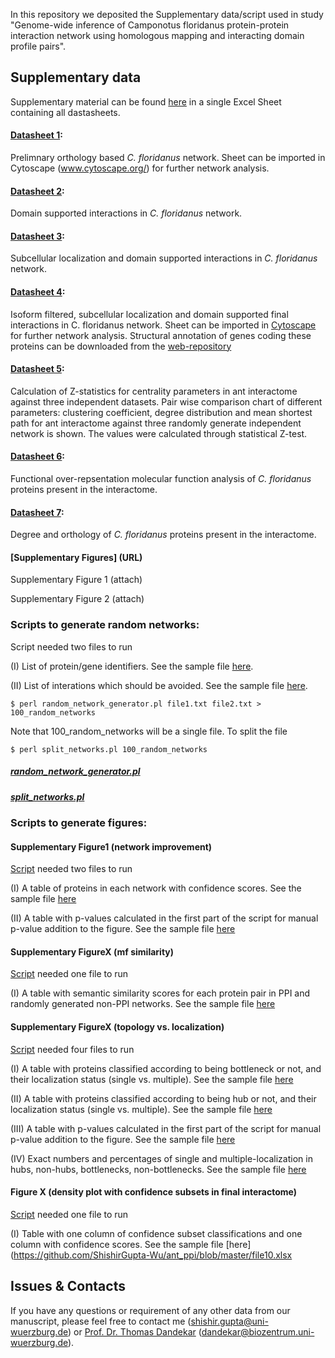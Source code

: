 In this repository we deposited the Supplementary data/script used in study "Genome-wide inference of Camponotus floridanus protein-protein interaction network using homologous mapping and interacting domain profile pairs".

## Supplementary data
Supplementary material can be found [here](https://github.com/ShishirGupta-Wu/ant_ppi/blob/master/Supplementay_material.xlsx) in a single Excel Sheet containing all dastasheets.

#### [Datasheet 1](https://github.com/ShishirGupta-Wu/ant_ppi/blob/master/Datasheet1.xlsx):

Prelimnary orthology based *C. floridanus* network.  Sheet can be imported in Cytoscape (www.cytoscape.org/) for further network analysis. 

#### [Datasheet 2](https://github.com/ShishirGupta-Wu/ant_ppi/blob/master/Datasheet2.xlsx):

Domain supported interactions in *C. floridanus* network.

#### [Datasheet 3](https://github.com/ShishirGupta-Wu/ant_ppi/blob/master/Datasheet3.xlsx): 

Subcellular localization and domain supported interactions in *C. floridanus* network.

#### [Datasheet 4](https://github.com/ShishirGupta-Wu/ant_ppi/blob/master/Datasheet4.xlsx): 

Isoform filtered, subcellular localization and domain supported final interactions in C. floridanus network. Sheet can be imported in [Cytoscape](www.cytoscape.org/) for further network analysis. Structural annotation of genes coding these proteins can be downloaded from the [web-repository](https://www.biozentrum.uni-wuerzburg.de/bioinfo/computing/Camponotus) 

#### [Datasheet 5](https://github.com/ShishirGupta-Wu/ant_ppi/blob/master/Datasheet5.xlsx): 

Calculation of Z-statistics for centrality parameters in ant interactome against three independent datasets. Pair wise comparison chart of different parameters: clustering coefficient, degree distribution and mean shortest path for ant interactome against three randomly generate independent network is shown. The values were calculated through statistical Z-test.

#### [Datasheet 6](https://github.com/ShishirGupta-Wu/ant_ppi/blob/master/Datasheet6.xlsx): 

Functional over-repsentation molecular function analysis of *C. floridanus* proteins present in the interactome. 

#### [Datasheet 7](https://github.com/ShishirGupta-Wu/ant_ppi/blob/master/Datasheet7.xlsx): 

Degree and orthology  of *C. floridanus* proteins present in the interactome. 

#### [Supplementary Figures] (URL)

Supplementary Figure 1 (attach)

Supplementary Figure 2 (attach)

### Scripts to generate random networks: 

Script needed two files to run

(I) List of protein/gene identifiers. See the sample file [here](https://github.com/ShishirGupta-Wu/ant_ppi/blob/master/file1.txt).

(II) List of interations which should be avoided. See the sample file [here](https://github.com/ShishirGupta-Wu/ant_ppi/blob/master/file2.txt).

`$ perl random_network_generator.pl file1.txt file2.txt > 100_random_networks`

Note that 100_random_networks will be a single file. To split the file 

`$ perl split_networks.pl 100_random_networks`

##### [random_network_generator.pl](https://github.com/ShishirGupta-Wu/ant_ppi/blob/master/random_network_generator.pl)
##### [split_networks.pl](https://github.com/ShishirGupta-Wu/ant_ppi/blob/master/split_networks.pl)

### Scripts to generate figures:

#### Supplementary Figure1 (network improvement)

[Script](https://github.com/ShishirGupta-Wu/ant_ppi/blob/master/assessment_of_network_improvement.R) needed two files to run

(I) A table of proteins in each network with confidence scores. See the sample file [here](https://github.com/ShishirGupta-Wu/ant_ppi/blob/master/file3.xlsx)

(II) A table with p-values calculated in the first part of the script for manual p-value addition to the figure. See the sample file [here](https://github.com/ShishirGupta-Wu/ant_ppi/blob/master/file4.xlsx)

#### Supplementary FigureX (mf similarity)

[Script](https://github.com/ShishirGupta-Wu/ant_ppi/blob/master/MF_comparison.R) needed one file to run

(I) A table with semantic similarity scores for each protein pair in PPI and randomly generated non-PPI networks. See the sample file [here](https://github.com/ShishirGupta-Wu/ant_ppi/blob/master/file5.xlsx)

#### Supplementary FigureX (topology vs. localization)

[Script](https://github.com/ShishirGupta-Wu/ant_ppi/blob/master/localization_hubs_bottlenecks.R) needed four files to run

(I) A table with proteins classified according to being bottleneck or not, and their localization status (single vs. multiple). See the sample file [here](https://github.com/ShishirGupta-Wu/ant_ppi/blob/master/file6.xlsx)

(II) A table with proteins classified according to being hub or not, and their localization status (single vs. multiple). See the sample file [here](https://github.com/ShishirGupta-Wu/ant_ppi/blob/master/file7.xlsx)

(III) A table with p-values calculated in the first part of the script for manual p-value addition to the figure. See the sample file [here](https://github.com/ShishirGupta-Wu/ant_ppi/blob/master/file8.xlsx)

(IV) Exact numbers and percentages of single and multiple-localization in hubs, non-hubs, bottlenecks, non-bottlenecks. See the sample file [here](https://github.com/ShishirGupta-Wu/ant_ppi/blob/master/file9.xlsx)

#### Figure X (density plot with confidence subsets in final interactome)

[Script](https://github.com/ShishirGupta-Wu/ant_ppi/blob/master/densityplot_confidencesubsets.R) needed one file to run

(I) Table with one column of confidence subset classifications and one column with confidence scores. See the sample file [here](https://github.com/ShishirGupta-Wu/ant_ppi/blob/master/file10.xlsx

## Issues & Contacts
If you have any questions or requirement of any other data from our manuscript, please feel free to contact me (shishir.gupta@uni-wuerzburg.de) or [Prof. Dr. Thomas Dandekar](https://www.biozentrum.uni-wuerzburg.de/bioinfo/research/groups/funct-genomics-systems-biology/people/thomas-dandekar/) (dandekar@biozentrum.uni-wuerzburg.de).


